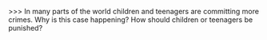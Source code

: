&gt;&gt;&gt; In many parts of the world children and teenagers are committing more crimes. Why is this case happening? How should children or teenagers be punished?




